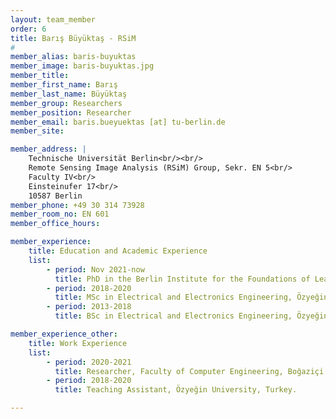 ```yaml
---
layout: team_member
order: 6
title: Barış Büyüktaş - RSiM
#
member_alias: baris-buyuktas
member_image: baris-buyuktas.jpg
member_title:
member_first_name: Barış
member_last_name: Büyüktaş
member_group: Researchers
member_position: Researcher
member_email: baris.bueyuektas [at] tu-berlin.de
member_site:

member_address: |
    Technische Universität Berlin<br/><br/>
    Remote Sensing Image Analysis (RSiM) Group, Sekr. EN 5<br/>
    Faculty IV<br/>
    Einsteinufer 17<br/>
    10587 Berlin
member_phone: +49 30 314 73928
member_room_no: EN 601
member_office_hours:

member_experience:
    title: Education and Academic Experience
    list:
        - period: Nov 2021-now
          title: PhD in the Berlin Institute for the Foundations of Learning and Data (BIFOLD), TU Berlin, Germany.
        - period: 2018-2020
          title: MSc in Electrical and Electronics Engineering, Özyeğin University, Turkey.
        - period: 2013-2018
          title: BSc in Electrical and Electronics Engineering, Özyeğin University, Turkey.

member_experience_other:
    title: Work Experience
    list:
        - period: 2020-2021
          title: Researcher, Faculty of Computer Engineering, Boğaziçi University, Turkey.
        - period: 2018-2020
          title: Teaching Assistant, Özyeğin University, Turkey.

---
```

